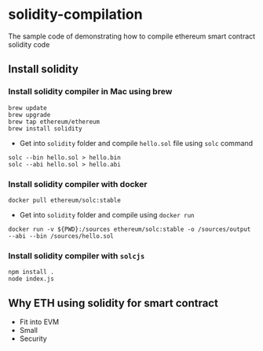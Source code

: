 # solidity-compilation
The sample code of demonstrating how to compile ethereum smart contract solidity code

## Install solidity 
### Install solidity compiler in Mac using brew
```
brew update
brew upgrade
brew tap ethereum/ethereum
brew install solidity
```

* Get into `solidity` folder and compile `hello.sol` file using `solc` command
```
solc --bin hello.sol > hello.bin
solc --abi hello.sol > hello.abi
```

### Install solidity compiler with docker
```
docker pull ethereum/solc:stable
```

* Get into `solidity` folder and compile using `docker run`
```
docker run -v ${PWD}:/sources ethereum/solc:stable -o /sources/output --abi --bin /sources/hello.sol
```

### Install solidity compiler with `solcjs`
```
npm install .
node index.js
```


## Why ETH using solidity for smart contract
* Fit into EVM
* Small
* Security

